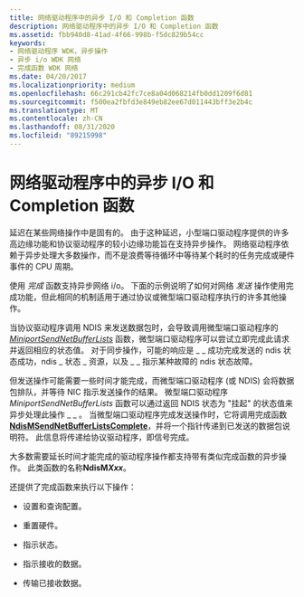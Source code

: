 ```yaml
---
title: 网络驱动程序中的异步 I/O 和 Completion 函数
description: 网络驱动程序中的异步 I/O 和 Completion 函数
ms.assetid: fbb940d8-41ad-4f66-998b-f5dc829b54cc
keywords:
- 网络驱动程序 WDK，异步操作
- 异步 i/o WDK 网络
- 完成函数 WDK 网络
ms.date: 04/20/2017
ms.localizationpriority: medium
ms.openlocfilehash: 66c291cb42fc7ce8a04d068214fb0dd1209f6d81
ms.sourcegitcommit: f500ea2fbfd3e849eb82ee67d011443bff3e2b4c
ms.translationtype: MT
ms.contentlocale: zh-CN
ms.lasthandoff: 08/31/2020
ms.locfileid: "89215998"
---
```

# <a name="asynchronous-io-and-completion-functions-in-network-drivers"></a>网络驱动程序中的异步 I/O 和 Completion 函数





延迟在某些网络操作中是固有的。 由于这种延迟，小型端口驱动程序提供的许多高边缘功能和协议驱动程序的较小边缘功能旨在支持异步操作。 网络驱动程序依赖于异步处理大多数操作，而不是浪费等待循环中等待某个耗时的任务完成或硬件事件的 CPU 周期。

使用 *完成* 函数支持异步网络 i/o。 下面的示例说明了如何对网络 *发送* 操作使用完成功能，但此相同的机制适用于通过协议或微型端口驱动程序执行的许多其他操作。

当协议驱动程序调用 NDIS 来发送数据包时，会导致调用微型端口驱动程序的 [*MiniportSendNetBufferLists*](/windows-hardware/drivers/ddi/ndis/nc-ndis-miniport_send_net_buffer_lists) 函数，微型端口驱动程序可以尝试立即完成此请求并返回相应的状态值。 对于同步操作，可能的响应是 \_ \_ 成功完成发送的 ndis 状态成功，ndis \_ 状态 \_ 资源，以及 \_ \_ 指示某种故障的 ndis 状态故障。

但发送操作可能需要一些时间才能完成，而微型端口驱动程序 (或 NDIS) 会将数据包排队，并等待 NIC 指示发送操作的结果。 微型端口驱动程序 *MiniportSendNetBufferLists* 函数可以通过返回 NDIS 状态为 "挂起" 的状态值来异步处理此操作 \_ \_ 。 当微型端口驱动程序完成发送操作时，它将调用完成函数 [**NdisMSendNetBufferListsComplete**](/windows-hardware/drivers/ddi/ndis/nf-ndis-ndismsendnetbufferlistscomplete)，并将一个指针传递到已发送的数据包说明符。 此信息将传递给协议驱动程序，即信号完成。

大多数需要延长时间才能完成的驱动程序操作都支持带有类似完成函数的异步操作。 此类函数的名称**NdisM*Xxx***。

还提供了完成函数来执行以下操作：

-   设置和查询配置。

-   重置硬件。

-   指示状态。

-   指示接收的数据。

-   传输已接收数据。

 

